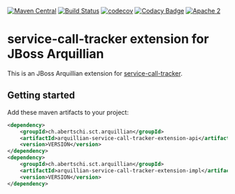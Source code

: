 [![Maven Central](https://maven-badges.herokuapp.com/maven-central/ch.abertschi.sct.arquillian/arquillian-service-call-tracker-extension-api/badge.svg?style=flat)](http://search.maven.org/#search%7Cga%7C1%7Cg%3A%22ch.abertschi.sct.arquillian%22)
[![Build Status](https://travis-ci.org/abertschi/arquillian-service-call-tracker-extension.svg?branch=master)](https://travis-ci.org/abertschi/arquillian-service-call-tracker-extension) 
[![codecov](https://codecov.io/gh/abertschi/service-call-tracker/branch/master/graph/badge.svg)](https://codecov.io/gh/abertschi/service-call-tracker)
[![Codacy Badge](https://api.codacy.com/project/badge/Grade/55aa01d9bb474105afbde7bec70a62c0)](https://www.codacy.com/app/abertschi/arquillian-service-call-tracker-extension?utm_source=github.com&amp;utm_medium=referral&amp;utm_content=abertschi/arquillian-service-call-tracker-extension&amp;utm_campaign=Badge_Grade)
[![Apache 2](http://img.shields.io/badge/license-APACHE2-blue.svg)](https://www.apache.org/licenses/LICENSE-2.0.html)

# service-call-tracker extension for JBoss Arquillian

This is an JBoss Arquillian extension for [service-call-tracker](https://github.com/abertschi/service-call-tracker).

## Getting started

Add these maven artifacts to your project:

```xml
<dependency>
	<groupId>ch.abertschi.sct.arquillian</groupId>
	<artifactId>arquillian-service-call-tracker-extension-api</artifactId>
	<version>VERSION</version>
</dependency>
<dependency>
	<groupId>ch.abertschi.sct.arquillian</groupId>
	<artifactId>arquillian-service-call-tracker-extension-impl</artifactId>
	<version>VERSION</version>
</dependency>
```
